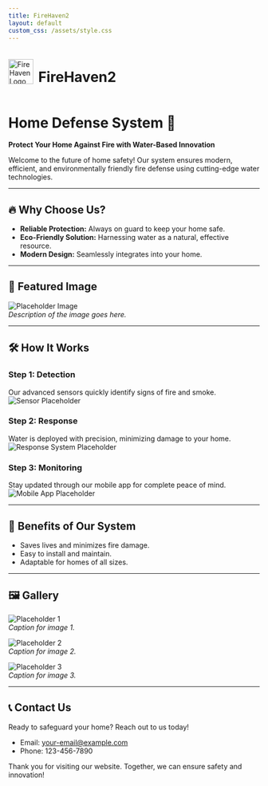 ```yaml
---
title: FireHaven2
layout: default
custom_css: /assets/style.css
---
```


<div style="display: flex; align-items: center;">
  <img src="/assets/logo.png" alt="FireHaven Logo" style="height: 50px; margin-right: 10px;">
  <h1>FireHaven2</h1>
</div>

# Home Defense System 🌊
**Protect Your Home Against Fire with Water-Based Innovation**

Welcome to the future of home safety! Our system ensures modern, efficient, and environmentally friendly fire defense using cutting-edge water technologies. 

---

## 🔥 Why Choose Us?
- **Reliable Protection:** Always on guard to keep your home safe.
- **Eco-Friendly Solution:** Harnessing water as a natural, effective resource.
- **Modern Design:** Seamlessly integrates into your home.

---

## 📸 Featured Image
![Placeholder Image](#)  
*Description of the image goes here.*

---

## 🛠 How It Works
### Step 1: Detection  
Our advanced sensors quickly identify signs of fire and smoke.  
![Sensor Placeholder](#)

### Step 2: Response  
Water is deployed with precision, minimizing damage to your home.  
![Response System Placeholder](#)

### Step 3: Monitoring  
Stay updated through our mobile app for complete peace of mind.  
![Mobile App Placeholder](#)

---

## 🌟 Benefits of Our System
- Saves lives and minimizes fire damage.
- Easy to install and maintain.
- Adaptable for homes of all sizes.

---

## 🖼 Gallery
![Placeholder 1](#)  
*Caption for image 1.*

![Placeholder 2](#)  
*Caption for image 2.*

![Placeholder 3](#)  
*Caption for image 3.*

---

## 📞 Contact Us
Ready to safeguard your home? Reach out to us today!  
- Email: [your-email@example.com](mailto:your-email@example.com)  
- Phone: 123-456-7890  

Thank you for visiting our website. Together, we can ensure safety and innovation!



